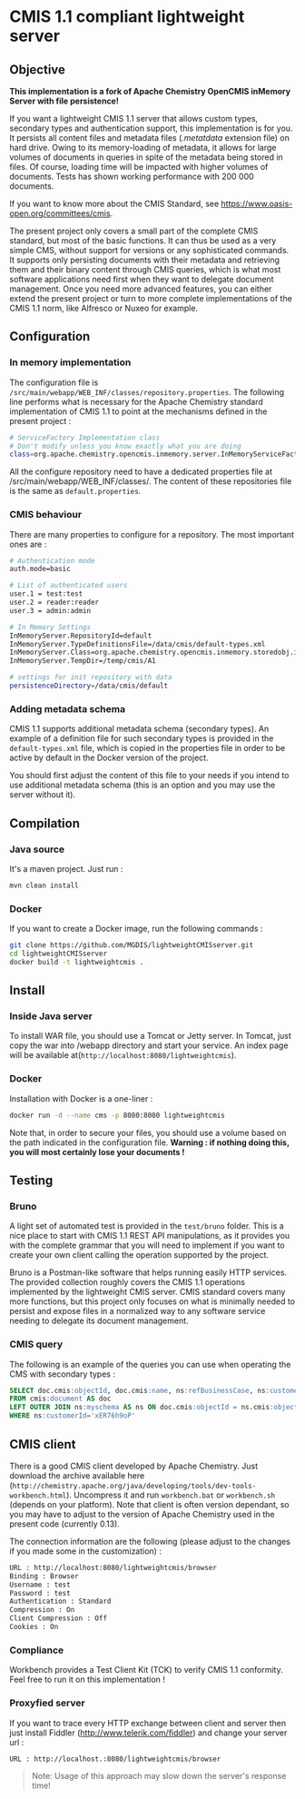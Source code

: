 # CMIS 1.1 compliant lightweight server

## Objective

**This implementation is a fork of Apache Chemistry OpenCMIS inMemory Server with file persistence!**

If you want a lightweight CMIS 1.1 server that allows custom types, secondary types and authentication support, this implementation is for you. It persists all content files and metadata files (*.metatdata* extension file) on hard drive. Owing to its memory-loading of metadata, it allows for large volumes of documents in queries in spite of the metadata being stored in files. Of course, loading time will be impacted with higher volumes of documents. Tests has shown working performance with 200 000 documents.

If you want to know more about the CMIS Standard, see https://www.oasis-open.org/committees/cmis.

The present project only covers a small part of the complete CMIS standard, but most of the basic functions. It can thus be used as a very simple CMS, without support for versions or any sophisticated commands. It supports only persisting documents with their metadata and retrieving them and their binary content through CMIS queries, which is what most software applications need first when they want to delegate document management. Once you need more advanced features, you can either extend the present project or turn to more complete implementations of the CMIS 1.1 norm, like Alfresco or Nuxeo for example.

## Configuration

### In memory implementation

The configuration file is `/src/main/webapp/WEB_INF/classes/repository.properties`. The following line performs what is necessary for the Apache Chemistry standard implementation of CMIS 1.1 to point at the mechanisms defined in the present project :

```bash
# ServiceFactory Implementation class
# Don't modify unless you know exactly what you are doing	
class=org.apache.chemistry.opencmis.inmemory.server.InMemoryServiceFactoryImpl
```	

All the configure repository need to have a dedicated properties file at /src/main/webapp/WEB_INF/classes/. The content of these repositories file is the same as `default.properties`.

### CMIS behaviour

There are many properties to configure for a repository. The most important ones are :

```bash
# Authentication mode
auth.mode=basic

# List of authenticated users
user.1 = test:test
user.2 = reader:reader
user.3 = admin:admin

# In Memory Settings
InMemoryServer.RepositoryId=default
InMemoryServer.TypeDefinitionsFile=/data/cmis/default-types.xml
InMemoryServer.Class=org.apache.chemistry.opencmis.inmemory.storedobj.impl.StoreManagerImpl
InMemoryServer.TempDir=/temp/cmis/A1

# settings for init repository with data
persistenceDirectory=/data/cmis/default
```	

### Adding metadata schema

CMIS 1.1 supports additional metadata schema (secondary types). An example of a definition file for such secondary types is provided in the `default-types.xml` file, which is copied in the properties file in order to be active by default in the Docker version of the project.

You should first adjust the content of this file to your needs if you intend to use additional metadata schema (this is an option and you may use the server without it).

## Compilation

### Java source

It's a maven project. Just run :

```bash    
mvn clean install
```

### Docker

If you want to create a Docker image, run the following commands :

```sh
git clone https://github.com/MGDIS/lightweightCMISserver.git
cd lightweightCMISserver
docker build -t lightweightcmis .
```

## Install

### Inside Java server

To install WAR file, you should use a Tomcat or Jetty server. 
In Tomcat, just copy the war into /webapp directory and start your service. 
An index page will be available at(`http://localhost:8080/lightweightcmis`).

### Docker

Installation with Docker is a one-liner :

``` sh
docker run -d --name cms -p 8080:8080 lightweightcmis
```

Note that, in order to secure your files, you should use a volume based on the path indicated in the configuration file. **Warning : if nothing doing this, you will most certainly lose your documents !**

## Testing

### Bruno

A light set of automated test is provided in the `test/bruno` folder. This is a nice place to start with CMIS 1.1 REST API manipulations, as it provides you with the complete grammar that you will need to implement if you want to create your own client calling the operation supported by the project.

Bruno is a Postman-like software that helps running easily HTTP services. The provided collection roughly covers the CMIS 1.1 operations implemented by the lightweight CMIS server. CMIS standard covers many more functions, but this project only focuses on what is minimally needed to persist and expose files in a normalized way to any software service needing to delegate its document management.

### CMIS query

The following is an example of the queries you can use when operating the CMS with secondary types :

```sql
SELECT doc.cmis:objectId, doc.cmis:name, ns:refBusinessCase, ns:customerId 
FROM cmis:document AS doc 
LEFT OUTER JOIN ns:myschema AS ns ON doc.cmis:objectId = ns.cmis:objectId 
WHERE ns:customerId='xER76h9oP'
```

## CMIS client

There is a good CMIS client developed by Apache Chemistry. Just download the archive available here (`http://chemistry.apache.org/java/developing/tools/dev-tools-workbench.html`). Uncompress it and run `workbench.bat` or `workbench.sh` (depends on your platform). Note that client is often version dependant, so you may have to adjust to the version of Apache Chemistry used in the present code (currently 0.13).

The connection information are the following (please adjust to the changes if you made some in the customization) :

```bash    
URL : http://localhost:8080/lightweightcmis/browser
Binding : Browser
Username : test
Password : test
Authentication : Standard
Compression : On
Client Compression : Off
Cookies : On
```

### Compliance

Workbench provides a Test Client Kit (TCK) to verify CMIS 1.1 conformity. Feel free to run it on this implementation !

### Proxyfied server

If you want to trace every HTTP exchange between client and server then just install Fiddler (http://www.telerik.com/fiddler) and change your server url :

```http	
URL : http://localhost.:8080/lightweightcmis/browser
```

> Note: Usage of this approach may slow down the server's response time! 
